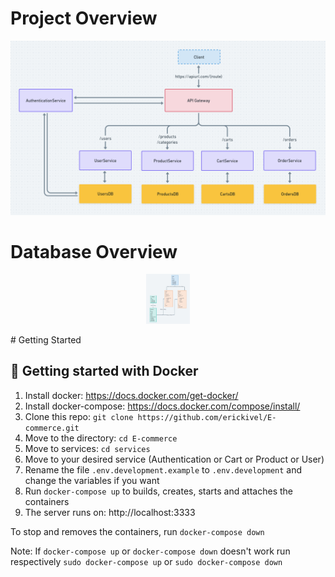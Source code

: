 # Project Overview
<p align="center" >
  <img src="./assets/project-overview.png" alt="project-overview"  style="align: center" />
</p>

# Database Overview
<p align="center" >
  <img src="./assets/database-overview.png" alt="project-overview"  style="align: center" width="70"/>
</p>
# Getting Started

## :rocket: Getting started with Docker
1. Install docker: https://docs.docker.com/get-docker/
2. Install docker-compose: https://docs.docker.com/compose/install/
3. Clone this repo: `git clone https://github.com/erickivel/E-commerce.git`
4. Move to the directory: `cd E-commerce`
5. Move to services: `cd services`
6. Move to your desired service (Authentication or Cart or Product or User)
6. Rename the file `.env.development.example` to `.env.development` and change the variables if you want
7. Run `docker-compose up` to builds, creates, starts and attaches the containers
8. The server runs on: http://localhost:3333

To stop and removes the containers, run `docker-compose down` 

Note: If `docker-compose up` or `docker-compose down` doesn't work run respectively `sudo docker-compose up` or `sudo docker-compose down`